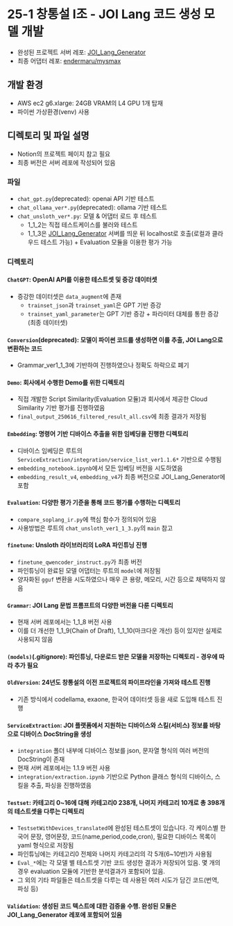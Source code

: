 # 25-1 창통설 I조 - JOI Lang 코드 생성 모델 개발

- 완성된 프로젝트 서버 레포: [JOI_Lang_Generator](https://github.com/SNUCID2025-MysMax/JOI_Lang_Generator)
- 최종 어댑터 레포: [endermaru/mysmax](https://huggingface.co/endermaru/mysmax)

## 개발 환경
- AWS ec2 g6.xlarge: 24GB VRAM의 L4 GPU 1개 탑재
- 파이썬 가상환경(venv) 사용

## 디렉토리 및 파일 설명

- Notion의 프로젝트 페이지 참고 필요
- 최종 버전은 서버 레포에 작성되어 있음

### 파일
- `chat_gpt.py`(deprecated): openai API 기반 테스트
- `chat_ollama_ver*.py`(deprecated): ollama 기반 테스트
- `chat_unsloth_ver*.py`: 모델 & 어댑터 로드 후 테스트
    - 1_1_2는 직접 테스트케이스를 불러와 테스트
    - 1_1_3은 [JOI_Lang_Generator](https://github.com/SNUCID2025-MysMax/JOI_Lang_Generator) 서버를 띄운 뒤 localhost로 호출(로컬과 클라우드 테스트 가능) + Evaluation 모듈을 이용한 평가 가능

### 디렉토리
#### `ChatGPT`: OpenAI API를 이용한 테스트셋 및 증강 데이터셋
- 증강한 데이터셋은 `data_augment`에 존재
    - `trainset_json`과 `trainset_yaml`은 GPT 기반 증강
    - `trainset_yaml_parameter`는 GPT 기반 증강 + 파라미터 대체를 통한 증강 (최종 데이터셋)

#### `Conversion`(deprecated): 모델이 파이썬 코드를 생성하면 이를 추출, JOI Lang으로 변환하는 코드
- Grammar_ver1_1_3에 기반하여 진행하였으나 정확도 하락으로 폐기

#### `Demo`: 회사에서 수행한 Demo를 위한 디렉토리
- 직접 개발한 Script Similarity(Evaluation 모듈)과 회사에서 제공한 Cloud Similarity 기반 평가를 진행하였음
- `final_output_250616_filtered_result_all.csv`에 최종 결과가 저장됨

#### `Embedding`: 명령어 기반 디바이스 추출을 위한 임베딩을 진행한 디렉토리
- 디바이스 임베딩은 루트의 `ServiceExtraction/integration/service_list_ver1.1.6*` 기반으로 수행됨
- `embedding_notebook.ipynb`에서 모든 임베딩 버전을 시도하였음
- `embedding_result_v4`, `embedding_v4`가 최종 버전으로 JOI_Lang_Generator에 포함

#### `Evaluation`: 다양한 평가 기준을 통해 코드 평가를 수행하는 디렉토리
- `compare_soplang_ir.py`에 핵심 함수가 정의되어 있음
- 사용방법은 루트의 `chat_unsloth_ver1_1_3.py`의 `main` 참고

#### `finetune`: Unsloth 라이브러리의 LoRA 파인튜닝 진행
- `finetune_qwencoder_instruct.py`가 최종 버전
- 파인튜닝이 완료된 모델 어댑터는 루트의 `model`에 저장됨
- 양자화된 `gguf` 변환을 시도하였으나 매우 큰 용량, 메모리, 시간 등으로 채택하지 않음

#### `Grammar`: JOI Lang 문법 프롬프트의 다양한 버전을 다룬 디렉토리
- 현재 서버 레포에서는 1_1_8 버전 사용
- 이를 더 개선한 1_1_9(Chain of Draft), 1_1_10(마크다운 개선) 등이 있지만 실제로 사용되지 않음

#### `(models)`(.gitignore): 파인튜닝, 다운로드 받은 모델을 저장하는 디렉토리 - 경우에 따라 추가 필요

#### `OldVersion`: 24년도 창통설의 이전 프로젝트의 파이프라인을 가져와 테스트 진행
- 기존 방식에서 codellama, exaone, 한국어 데이터셋 등을 새로 도입해 테스트 진행

#### `ServiceExtraction`: JOI 플랫폼에서 지원하는 디바이스와 스킬(서비스) 정보를 바탕으로 디바이스 DocString을 생성
- `integration` 폴더 내부에 디바이스 정보를 json, 문자열 형식의 여러 버전의 DocString이 존재
- 현재 서버 레포에서는 1.1.9 버전 사용
- `integration/extraction.ipynb` 기반으로 Python 클래스 형식의 디바이스, 스킬을 추출, 파싱을 진행하였음

#### `Testset`: 카테고리 0~16에 대해 카테고리0 238개, 나머지 카테고리 10개로 총 398개의 테스트셋을 다루는 디렉토리
- `TestsetWithDevices_translated`에 완성된 테스트셋이 있습니다. 각 케이스별 한국어 문장, 영어문장, 코드(name,period,code,cron), 필요한 디바이스 목록이 yaml 형식으로 저장됨
- 파인튜닝에는 카테고리0 전체와 나머지 카테고리의 각 5개(6~10번)가 사용됨
- `Eval_*`에는 각 모델 별 테스트셋 기반 코드 생성한 결과가 저장되어 있음. 몇 개의 경우 evaluation 모듈에 기반한 분석결과가 포함되어 있음.
- 그 외의 기타 파일들은 테스트셋을 다루는 데 사용된 여러 시도가 담긴 코드(번역, 파싱 등)

#### `Validation`: 생성된 코드 텍스트에 대한 검증을 수행. 완성된 모듈은 JOI_Lang_Generator 레포에 포함되어 있음
